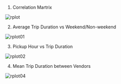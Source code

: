 1. Correlation Martrix 


![rplot](https://user-images.githubusercontent.com/9106545/29490179-eb89944a-84e8-11e7-9189-f11ac27df8fe.png)


2. Average Trip Duration vs Weekend/Non-weekend


![rplot01](https://user-images.githubusercontent.com/9106545/29490748-592d37f2-84fa-11e7-82c9-23e84b2698bb.png)


3. Pickup Hour vs Trip Duration


![rplot02](https://user-images.githubusercontent.com/9106545/29490925-a233f638-8500-11e7-9c48-8dec67b44036.png)


4. Mean Trip Duration between Vendors 


![rplot04](https://user-images.githubusercontent.com/9106545/29491829-6d4f6404-851c-11e7-9488-4d86c54a953a.png)




